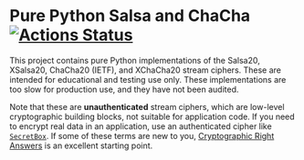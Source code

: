 # Pure Python Salsa and ChaCha [![Actions Status](https://github.com/oconnor663/pure_python_salsa_chacha/workflows/tests/badge.svg)](https://github.com/oconnor663/pure_python_salsa_chacha/actions)

This project contains pure Python implementations of the Salsa20, XSalsa20,
ChaCha20 (IETF), and XChaCha20 stream ciphers. These are intended for
educational and testing use only. These implementations are too slow for
production use, and they have not been audited.

Note that these are **unauthenticated** stream ciphers, which are low-level
cryptographic building blocks, not suitable for application code. If you need
to encrypt real data in an application, use an authenticated cipher like
[`SecretBox`](https://pynacl.readthedocs.io/en/latest/secret/). If some of
these terms are new to you, [Cryptographic Right
Answers](https://latacora.micro.blog/2018/04/03/cryptographic-right-answers.html)
is an excellent starting point.
